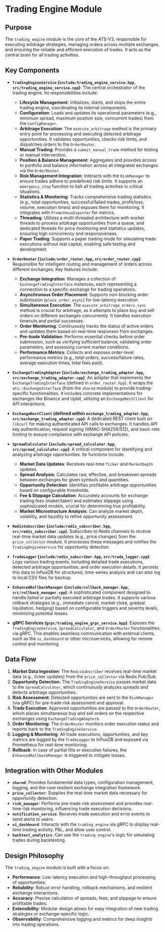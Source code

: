 # Trading Engine Module

## Purpose

The `trading_engine` module is the core of the ATS-V3, responsible for executing arbitrage strategies, managing orders across multiple exchanges, and ensuring the reliable and efficient execution of trades. It acts as the central brain for all trading activities.

## Key Components

-   **`TradingEngineService` (`include/trading_engine_service.hpp`, `src/trading_engine_service.cpp`)**:
    The central orchestrator of the trading engine. Its responsibilities include:
    -   **Lifecycle Management**: Initializes, starts, and stops the entire trading engine, coordinating its internal components.
    -   **Configuration**: Loads and updates its operational parameters (e.g., minimum spread, maximum position size, concurrent trades) from the `ConfigManager`.
    -   **Arbitrage Execution**: The `execute_arbitrage` method is the primary entry point for processing and executing detected arbitrage opportunities. It validates opportunities, checks risk limits, and dispatches orders to the `OrderRouter`.
    -   **Manual Trading**: Provides a `submit_manual_trade` method for testing or manual intervention.
    -   **Position & Balance Management**: Aggregates and provides access to portfolio and balance information across all integrated exchanges via the `OrderRouter`.
    -   **Risk Management Integration**: Interacts with the `RiskManager` to ensure trades adhere to predefined risk limits. It supports an `emergency_stop` function to halt all trading activities in critical situations.
    -   **Statistics & Monitoring**: Tracks comprehensive trading statistics (e.g., total opportunities, successful/failed trades, profit/loss, volume, execution times) and exposes them for monitoring. It integrates with `PrometheusExporter` for metrics.
    -   **Threading**: Utilizes a multi-threaded architecture with worker threads to process arbitrage opportunities from a queue, and dedicated threads for price monitoring and statistics updates, ensuring high concurrency and responsiveness.
    -   **Paper Trading**: Supports a paper trading mode for simulating trade executions without real capital, enabling safe testing and development.

-   **`OrderRouter` (`include/order_router.hpp`, `src/order_router.cpp`)**:
    Responsible for intelligent routing and management of orders across different exchanges. Key features include:
    -   **Exchange Integration**: Manages a collection of `ExchangeTradingInterface` instances, each representing a connection to a specific exchange for trading operations.
    -   **Asynchronous Order Placement**: Supports non-blocking order submission (`place_order_async`) for low-latency execution.
    -   **Simultaneous Execution**: The `execute_arbitrage_orders_sync` method is crucial for arbitrage, as it attempts to place buy and sell orders on different exchanges concurrently. It handles execution timeouts and partial successes.
    -   **Order Monitoring**: Continuously tracks the status of active orders and updates them based on real-time responses from exchanges.
    -   **Pre-trade Validation**: Performs essential checks before order submission, such as verifying sufficient balance, validating order parameters, and assessing current market conditions.
    -   **Performance Metrics**: Collects and exposes order-level performance metrics (e.g., total orders, success/failure rates, average execution times, total fees paid).

-   **`ExchangeTradingAdapter` (`include/exchange_trading_adapter.hpp`, `src/exchange_trading_adapter.cpp`)**:
    An adapter that implements the `ExchangeTradingInterface` (defined in `order_router.hpp`). It wraps the `ats::ExchangeInterface` (from the `shared` module) to provide trading-specific functionalities. It includes concrete implementations for exchanges like Binance and Upbit, utilizing an `ExchangeRestClient` for API interactions.

-   **`ExchangeRestClient` (defined within `exchange_trading_adapter.hpp`, `src/exchange_trading_adapter.cpp`)**:
    A dedicated REST client built on `libcurl` for making authenticated API calls to exchanges. It handles API key authentication, request signing (HMAC-SHA256/512), and basic rate limiting to ensure compliance with exchange API policies.

-   **`SpreadCalculator` (`include/spread_calculator.hpp`, `src/spread_calculator.cpp`)**:
    A critical component for identifying and analyzing arbitrage opportunities. Its functions include:
    -   **Market Data Updates**: Receives real-time `Ticker` and `MarketDepth` updates.
    -   **Spread Analysis**: Calculates raw, effective, and breakeven spreads between exchanges for given symbols and quantities.
    -   **Opportunity Detection**: Identifies profitable arbitrage opportunities based on configurable thresholds.
    -   **Fee & Slippage Calculation**: Accurately accounts for exchange trading fees (maker/taker) and estimates slippage using sophisticated models, crucial for determining true profitability.
    -   **Market Microstructure Analysis**: Can analyze market depth, volatility, and liquidity to refine opportunity assessment.

-   **`RedisSubscriber` (`include/redis_subscriber.hpp`, `src/redis_subscriber.cpp`)**:
    Subscribes to Redis channels to receive real-time market data updates (e.g., price changes) from the `price_collector` module. It processes these messages and notifies the `TradingEngineService` for opportunity detection.

-   **`TradeLogger` (`include/redis_subscriber.hpp`, `src/trade_logger.cpp`)**:
    Logs various trading events, including detailed trade executions, detected arbitrage opportunities, and order execution details. It persists this data to InfluxDB for structured, time-series analysis and can also log to local CSV files for backup.

-   **`EnhancedRollbackManager` (`include/rollback_manager.hpp`, `src/rollback_manager.cpp`)**:
    A sophisticated component designed to handle failed or partially executed arbitrage trades. It supports various rollback strategies (e.g., immediate cancel, market close, gradual liquidation, hedging) based on configurable triggers and severity levels, minimizing potential losses.

-   **gRPC Services (`grpc/trading_engine_grpc_service.hpp`)**:
    Exposes the `TradingEngineService`, `SpreadCalculator`, and `OrderRouter` functionalities via gRPC. This enables seamless communication with external clients, such as the `ui_dashboard` or other microservices, allowing for remote control and monitoring.

## Data Flow

1.  **Market Data Ingestion**: The `RedisSubscriber` receives real-time market data (e.g., ticker updates) from the `price_collector` via Redis Pub/Sub.
2.  **Opportunity Detection**: The `TradingEngineService` passes market data to the `SpreadCalculator`, which continuously analyzes spreads and detects arbitrage opportunities.
3.  **Risk Assessment**: Detected opportunities are sent to the `RiskManager` (via gRPC) for pre-trade risk assessment and approval.
4.  **Trade Execution**: Approved opportunities are passed to the `OrderRouter`, which places simultaneous buy and sell orders on the respective exchanges using `ExchangeTradingAdapter`s.
5.  **Order Monitoring**: The `OrderRouter` monitors order execution status and reports back to the `TradingEngineService`.
6.  **Logging & Monitoring**: All trade executions, opportunities, and key metrics are logged by the `TradeLogger` to InfluxDB and exposed via Prometheus for real-time monitoring.
7.  **Rollback**: In case of partial fills or execution failures, the `EnhancedRollbackManager` is triggered to mitigate losses.

## Integration with Other Modules

-   **`shared`**: Provides fundamental data types, configuration management, logging, and the core resilient exchange integration framework.
-   **`price_collector`**: Supplies the real-time market data necessary for opportunity detection.
-   **`risk_manager`**: Performs pre-trade risk assessment and provides real-time risk monitoring, influencing trade execution decisions.
-   **`notification_service`**: Receives trade execution and error events to send alerts to users.
-   **`ui_dashboard`**: Interacts with the `trading_engine` via gRPC to display real-time trading activity, P&L, and allow user control.
-   **`backtest_analytics`**: Can use the `trading_engine`'s logic for simulating trades during backtesting.

## Design Philosophy

The `trading_engine` module is built with a focus on:
-   **Performance**: Low-latency execution and high-throughput processing of opportunities.
-   **Reliability**: Robust error handling, rollback mechanisms, and resilient exchange interactions.
-   **Accuracy**: Precise calculation of spreads, fees, and slippage to ensure profitable trades.
-   **Extensibility**: Modular design allows for easy integration of new trading strategies or exchange-specific logic.
-   **Observability**: Comprehensive logging and metrics for deep insights into trading operations.

